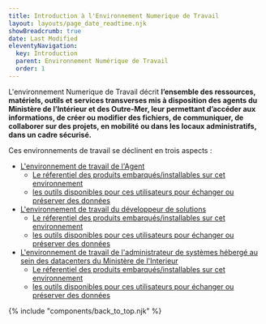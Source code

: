 ```yaml
---
title: Introduction à l'Environnement Numerique de Travail
layout: layouts/page_date_readtime.njk
showBreadcrumb: true
date: Last Modified
eleventyNavigation:
  key: Introduction
  parent: Environnement Numérique de Travail
  order: 1
---
```


L'environnement Numerique de Travail décrit **l’ensemble des ressources, matériels, outils et services transverses mis à disposition des agents du Ministère de l’Intérieur et des Outre-Mer, leur permettant d’accéder aux informations, de créer ou modifier des fichiers, de communiquer, de collaborer sur des projets, en mobilité ou dans les locaux administratifs, dans un cadre sécurisé.**

Ces environnements de travail se déclinent en trois aspects :
- [L'environnement de travail de l'Agent](../1-ent-agent/1-sommaire/)
    - [Le réferentiel des produits embarqués/installables sur cet environnement](../1-ent-agent/3-referentiel-produits/)
    - [les outils disponibles pour ces utilisateurs pour échanger ou préserver des données](../1-ent-agent/2-sauvegarde-et-diffusion-des-donnees/)
- [L'environnement de travail du développeur de solutions](../2-ent-developpeur/1-sommaire/)
    - [Le réferentiel des produits embarqués/installables sur cet environnement](../2-ent-developpeur/3-referentiel-produits/)
    - [les outils disponibles pour ces utilisateurs pour échanger ou préserver des données](../2-ent-developpeur/2-sauvegarde-et-diffusion-des-donnees/)
- [L'environnement de travail de l'administrateur de systèmes hébergé au sein des datacenters du Ministère de l'Interieur](../3-ent-administrateur/1-sommaire/)
    - [Le réferentiel des produits embarqués/installables sur cet environnement](../3-ent-administrateur/3-referentiel-produits/)
    - [les outils disponibles pour ces utilisateurs pour échanger ou préserver des données](../3-ent-administrateur/2-sauvegarde-et-diffusion-des-donnees/)


{% include "components/back_to_top.njk" %}